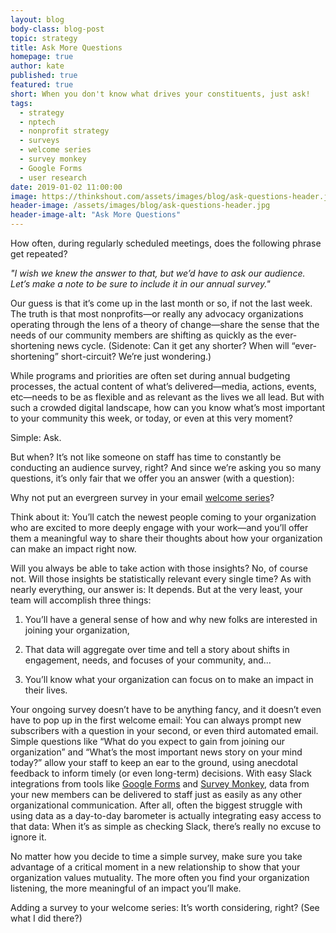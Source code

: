 ```yaml
---
layout: blog
body-class: blog-post
topic: strategy
title: Ask More Questions
homepage: true
author: kate
published: true
featured: true
short: When you don't know what drives your constituents, just ask!
tags:
  - strategy
  - nptech
  - nonprofit strategy
  - surveys
  - welcome series
  - survey monkey
  - Google Forms
  - user research
date: 2019-01-02 11:00:00
image: https://thinkshout.com/assets/images/blog/ask-questions-header.jpg
header-image: /assets/images/blog/ask-questions-header.jpg
header-image-alt: "Ask More Questions"
---
```

How often, during regularly scheduled meetings, does the following phrase get repeated?

_"I wish we knew the answer to that, but we’d have to ask our audience. Let’s make a note to be sure to include it in our annual survey."_

Our guess is that it’s come up in the last month or so, if not the last week. The truth is that most nonprofits—or really any advocacy organizations operating through the lens of a theory of change—share the sense that the needs of our community members are shifting as quickly as the ever-shortening news cycle. (Sidenote: Can it get any shorter? When will “ever-shortening” short-circuit? We’re just wondering.)

While programs and priorities are often set during annual budgeting processes, the actual content of what’s delivered—media, actions, events, etc—needs to be as flexible and as relevant as the lives we all lead. But with such a crowded digital landscape, how can you know what’s most important to your community this week, or today, or even at this very moment?

Simple: Ask.

But when? It’s not like someone on staff has time to constantly be conducting an audience survey, right? And since we’re asking you so many questions, it’s only fair that we offer you an answer (with a question):

Why not put an evergreen survey in your email [welcome series](https://www.nonprofitmarketingguide.com/blog/2017/06/22/greetings-39-ideas-to-help-you-rock-your-nonprofit-email-welcome-series/)?

Think about it: You’ll catch the newest people coming to your organization who are excited to more deeply engage with your work—and you’ll offer them a meaningful way to share their thoughts about how your organization can make an impact right now.

Will you always be able to take action with those insights? No, of course not. Will those insights be statistically relevant every single time? As with nearly everything, our answer is: It depends. But at the very least, your team will accomplish three things:

1. You’ll have a general sense of how and why new folks are interested in joining your organization,

2. That data will aggregate over time and tell a story about shifts in engagement, needs, and focuses of your community, and...

3. You’ll know what your organization can focus on to make an impact in their lives.

Your ongoing survey doesn’t have to be anything fancy, and it doesn’t even have to pop up in the first welcome email: You can always prompt new subscribers with a question in your second, or even third automated email. Simple questions like “What do you expect to gain from joining our organization” and “What’s the most important news story on your mind today?” allow your staff to keep an ear to the ground, using anecdotal feedback to inform timely (or even long-term) decisions. With easy Slack integrations from tools like [Google Forms](https://zapier.com/apps/google-forms/integrations/slack) and [Survey Monkey](https://help.surveymonkey.com/articles/en_US/kb/Slack-Integration), data from your new members can be delivered to staff just as easily as any other organizational communication. After all, often the biggest struggle with using data as a day-to-day barometer is actually integrating easy access to that data: When it’s as simple as checking Slack, there’s really no excuse to ignore it.

No matter how you decide to time a simple survey, make sure you take advantage of a critical moment in a new relationship to show that your organization values mutuality. The more often you find your organization listening, the more meaningful of an impact you’ll make.

Adding a survey to your welcome series: It’s worth considering, right? (See what I did there?)

